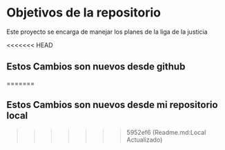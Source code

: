 # Objetivos de la repositorio

Este proyecto se encarga de manejar los planes de la liga de la justicia


<<<<<<< HEAD
## Estos Cambios son nuevos desde github
=======
## Estos Cambios son nuevos desde mi repositorio local
>>>>>>> 5952ef6 (Readme.md:Local Actualizado)
